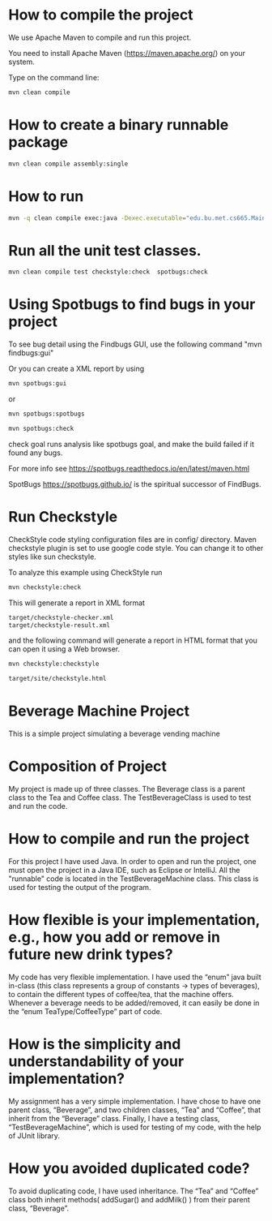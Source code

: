 # How to compile the project

We use Apache Maven to compile and run this project. 

You need to install Apache Maven (https://maven.apache.org/)  on your system. 

Type on the command line: 

```bash
mvn clean compile
```

# How to create a binary runnable package 


```bash
mvn clean compile assembly:single
```


# How to run

```bash
mvn -q clean compile exec:java -Dexec.executable="edu.bu.met.cs665.Main" -Dlog4j.configuration="file:log4j.properties"
```

# Run all the unit test classes.


```bash
mvn clean compile test checkstyle:check  spotbugs:check
```

# Using Spotbugs to find bugs in your project 

To see bug detail using the Findbugs GUI, use the following command "mvn findbugs:gui"

Or you can create a XML report by using  


```bash
mvn spotbugs:gui 
```

or 


```bash
mvn spotbugs:spotbugs
```


```bash
mvn spotbugs:check 
```

check goal runs analysis like spotbugs goal, and make the build failed if it found any bugs. 


For more info see 
https://spotbugs.readthedocs.io/en/latest/maven.html


SpotBugs https://spotbugs.github.io/ is the spiritual successor of FindBugs.


# Run Checkstyle 

CheckStyle code styling configuration files are in config/ directory. Maven checkstyle plugin is set to use google code style. 
You can change it to other styles like sun checkstyle. 

To analyze this example using CheckStyle run 

```bash
mvn checkstyle:check
```

This will generate a report in XML format


```bash
target/checkstyle-checker.xml
target/checkstyle-result.xml
```

and the following command will generate a report in HTML format that you can open it using a Web browser. 

```bash
mvn checkstyle:checkstyle
```

```bash
target/site/checkstyle.html
```
# Beverage Machine Project 

This is a simple project simulating a beverage vending machine

# Composition of Project

My project is made up of three classes. The Beverage class is a parent class to the Tea and Coffee class. The TestBeverageClass is used to test and run the code.

# How to compile and run the project

For this project I have used Java. In order to open and run the project, one must open the project in a Java IDE, such as Eclipse or IntelliJ. All the "runnable" code is located in the TestBeverageMachine class. This class is used for testing the output of the program.

# How flexible is your implementation, e.g., how you add or remove in future new drink types?

My code has very flexible implementation. I have used the “enum” java built in-class (this class represents a group of constants -> types of beverages), to contain the different types of coffee/tea, that the machine offers. Whenever a beverage needs to be added/removed, it can easily be done in the “enum TeaType/CoffeeType” part of code.

# How is the simplicity and understandability of your implementation?

My assignment has a very simple implementation. I have chose to have one parent class, “Beverage”, and two children classes, “Tea” and “Coffee”, that inherit from the “Beverage” class. Finally, I have a testing class, “TestBeverageMachine”, which is used for testing of my code, with the help of JUnit library.

# How you avoided duplicated code?

To avoid duplicating code, I have used inheritance. The “Tea” and “Coffee” class both inherit methods( addSugar() and addMilk() ) from their parent class, “Beverage”.

